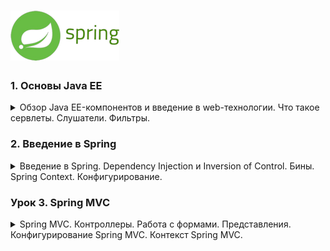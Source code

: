 # ![Spring logo](https://github.com/InsaneDan/InsaneDan/blob/main/spring.png)

### 1. Основы Java EE
<details>
<summary>Обзор Java EE-компонентов и введение в web-технологии. Что такое сервлеты. Слушатели. Фильтры.</summary>
  
1. Установить сервер приложений TomCat или Wildfly (либо любой другой по выбору);
2. Создать и запустить новый проект по инструкции из данной методички.
3. Создайте класс Product с полями (id, title, cost).
4. Реализуйте сервлет выводящий на страницу список из 10 продуктов (создаете продукты в момент обработки запроса).

Сервер приложений: WildFly-23.0.0.Final
Реализация: HttpServlet + JSP (± подобие JPA, т.к. нет подключения к БД)
Для запуска: Run Maven goal: clean install wildfly:deploy

Комментарии:
- Дескриптор развертывания. Файл web.xml содержит только служебную информацию, маппинг не прописан (используются аннотации @WebServlet(urlPatterns = "..."))
- Вывод списка продуктов: сервлет наследуется от HttpServlet, представление (persistence) - вынесено в отдельные классы (продукт и репозиторий). Для задания испольуются методы только для сохранения и получения списка продуктов из репозитория.
- Список продуктов для репозитория создается при инициализации сервлета (срабатывает ServletContextListener).
- Вывод страницы на сервере приложений с помощью JSP. При формировании страницы импортируется <head> и <navbar> из отдельных jsp-файлов. Страницы созданы с использованием css Bootstrap v4.3.
- SimpleHttpServlet - формирует html-текст для отображения страницы (HttpServletResponse) "вручную", страница содержит основные методы класса.
</details>

### 2. Введение в Spring
<details>
<summary>Введение в Spring. Dependency Injection и Inversion of Control. Бины. Spring Context. Конфигурирование.</summary>
  
1. Есть класс Product (id, название, цена). Товары хранятся в бине ProductRepository, в виде List<Product>, при старте в него нужно добавить 5 любых товаров.
2. ProductRepository позволяет получить весь список или один товар по id. Создаем бин Cart, в который можно добавлять и удалять товары по id.
3. Написать консольное приложение, позволяющее управлять корзиной.
4. При каждом запросе корзины из контекста, должна создаваться новая корзина.

Комментарии:
- компонент ProductRepository - является singletone; Cart - @Scope("prototype");
- наполнение productRepository товарами после создания бина (@PostConstruct);
- корзина в виде Map: ключ - продукты, значение - количество продукта в корзине;
- в CartServiceImpl использована аннотация @Autowired для метода setProductRepository. По большому счету внедрение продуктового репозитория в корзину не требуется - экспериментировал с @Autowired.
- для запуска - DemoApp.
</details>


### Урок 3. Spring MVC
<details>
<summary>Spring MVC. Контроллеры. Работа с формами. Представления. Конфигурирование Spring MVC. Контекст Spring MVC.</summary>
  
1. Разобраться с примером проекта на Spring MVC.
2. Создать класс Товар (Product), с полями id, title, cost.
3. Товары необходимо хранить в репозитории (класс, в котором в виде List<Product> хранятся товары). Репозиторий должен уметь выдавать список всех товаров и товар по id.
4. Сделать форму для добавления товара в репозиторий и логику работы этой формы.
5. Сделать страницу, на которой отображаются все товары из репозитория.

Комментарии:

</details>
